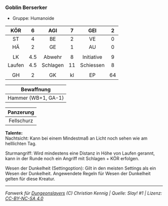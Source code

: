 ### Goblin Berserker

- Gruppe: Humanoide

|  KÖR   |  6  |   AGI    |  7  |    GEI     |  2  |
| :----: | :-: | :------: | :-: | :--------: | :-: |
|   ST   |  4  |    BE    |  2  |     VE     |  0  |
|   HÄ   |  2  |    GE    |  1  |     AU     |  0  |
|        |     |          |     |            |     |
|   LK   | 4.5 |  Abwehr  |  8  | Initiative |  9  |
| Laufen | 4.5 | Schlagen | 11  | Schiessen  |  8  |
|        |     |          |     |            |     |
|   GH   |  2  |    GK    | kl  |     EP     | 64  |

|     Bewaffnung      |
| :-----------------: |
| Hammer (WB+1, GA-1) |

| Panzerung  |
| :--------: |
| Fellschurz |

**Talente:**  
Nachtsicht: Kann bei einem Mindestmaß an Licht noch sehen wie am helllichten Tag.

Sturmangriff: Wird mindestens eine Distanz in Höhe von Laufen gerannt, kann in der Runde noch ein Angriff mit Schlagen + KÖR erfolgen.

Wesen der Dunkelheit (Settingoption): Gilt in den meisten Settings als ein Wesen der Dunkelheit. Angewendete Regeln für Wesen der Dunkelheit gelten für diese Kreatur.

---

_Fanwerk für [Dungeonslayers](https://www.dungeonslayers.net/) (C) Christian Kennig | Quelle: Slay! #1 | Lizenz: [CC-BY-NC-SA 4.0](https://creativecommons.org/licenses/by-nc-sa/4.0/deed.de)_
